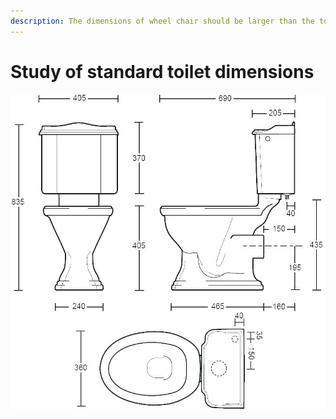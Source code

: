 ```yaml
---
description: The dimensions of wheel chair should be larger than the toilet dimensions.
---
```


# Study of standard toilet dimensions

![Standard Toilet dimensions](../.gitbook/assets/average-toilet-size-toilet-measurements.jpg)

